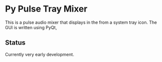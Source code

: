 # Py Pulse Tray Mixer
This is a pulse audio mixer that displays in the from a system tray icon. The
GUI is written using PyQt,

## Status
Currently very early development.
